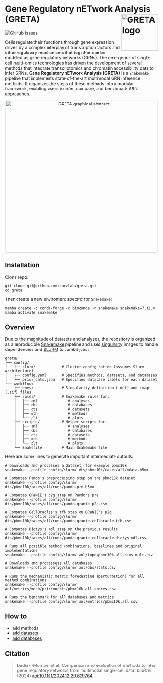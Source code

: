 # Gene Regulatory nETwork Analysis (GRETA) <img src="https://drive.google.com/uc?id=1DFGeAuSp8w1kDlMaS4zyeXfepKVW14Ym" align="right" width="120" class="no-scaled-link" alt='GRETA logo' />

<!-- badges: start -->
[![GitHub issues](https://img.shields.io/github/issues/saezlab/greta.svg)](https://github.com/saezlab/greta/issues/)
<!-- badges: end -->

Cells regulate their functions through gene expression, driven by a complex interplay of transcription factors and other regulatory mechanisms that together can be modeled as gene regulatory networks (GRNs).
The emergence of single-cell multi-omics technologies has driven the development of several methods that integrate transcriptomics and chromatin accessibility data to infer GRNs.
**Gene Regulatory nETwork Analysis (GRETA)** is a `Snakemake` pipeline that implements state-of-the-art multimodal GRN inference methods. It organizes the steps of these methods into a modular framework, enabling users to infer, compare, and benchmark GRN approaches.

<div align="center">
   <img src="https://drive.google.com/uc?id=1HpJx1deKivG2DRv3uXp_xLz90R0YfOwU" alt="GRETA graphical abstract" width="500" style="pointer-events: none;" />
</div>

## Installation
Clone repo:
```
git clone git@github.com:saezlab/greta.git
cd greta
```

Then create a new enviroment specific for `Snakemake`:
```
mamba create -c conda-forge -c bioconda -n snakemake snakemake=7.32.4
mamba activate snakemake
```

## Overview
Due to the magnitude of datasets and analyses, the repository is organized as a reproducible 
[Snakemake](https://snakemake.readthedocs.io/en/stable/) pipeline and uses 
[singularity](https://docs.sylabs.io/guides/3.5/user-guide/introduction.html) images to handle dependencies and 
[SLURM](https://slurm.schedmd.com/documentation.html) to sumbit jobs:
```
greta/
├── config/
│   ├── slurm/            # Cluster configuration (assumes Slurm architecture)
│   ├── config.yaml       # Specifies methods, datasets, and databases
│   └── prior_cats.json   # Specifies database labels for each dataset
└── workflow/
    ├── envs/             # Singularity definition (.def) and image (.sif) files
    ├── rules/            # Snakemake rules for:
    │   ├── anl              # analyses
    │   ├── dbs              # databases
    │   ├── dts              # datasets
    │   ├── mth              # methods
    │   └── plt              # plots
    ├── scripts/          # Helper scripts for:
    │   ├── anl              # analyses
    │   ├── dbs              # databases
    │   ├── dts              # datasets
    │   ├── mth              # methods
    │   └── plt              # plots
    └── Snakefile         # Main Snakemake file
```

Here are some lines to generate important intermediate outputs:
```
# Downloads and processes a dataset, for example pbmc10k
snakemake --profile config/slurm/ dts/pbmc10k/cases/all/mdata.h5mu

# Computes Pando's preprocessing step on the pbmc10k dataset
snakemake --profile config/slurm/ dts/pbmc10k/cases/all/runs/pando.pre.h5mu

# Computes GRaNIE's p2g step on Pando's pre
snakemake --profile config/slurm/ dts/pbmc10k/cases/all/runs/pando.granie.p2g.csv

# Computes CellOracles's tfb step on GRaNIE's p2g
snakemake --profile config/slurm/ dts/pbmc10k/cases/all/runs/pando.granie.celloracle.tfb.csv

# Computes Dictys's mdl step on the previous results
snakemake --profile config/slurm/ dts/pbmc10k/cases/all/runs/pando.granie.celloracle.dictys.mdl.csv

# Runs all possible method combinations, baselines and original implementations
snakemake --profile config/slurm/ anl/topo/pbmc10k.all.sims_mult.csv

# Downloads and processess all databases
snakemake --profile config/slurm/ anl/dbs/stats.csv

# Runs the mechanistic metric forecasting (perturbation) for all method combinations
snakemake --profile config/slurm/ anl/metrics/mech/prt/knocktf/pbmc10k.all.scores.csv

# Runs the benchmark for all databases and metrics
snakemake --profile config/slurm/ anl/metrics/pbmc10k.all.csv
```

## How to
- [add methods](docs/mth.md)
- [add datasets](docs/dts.md)
- [add databases](docs/dbs.md)

## Citation
> Badia-i-Mompel et al. Comparison and evaluation of methods to infer gene regulatory networks from multimodal single-cell data. *bioRxiv* (2024) [doi:10.1101/2024.12.20.629764](https://doi.org/10.1101/2024.12.20.629764)
